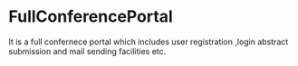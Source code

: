 # FullConferencePortal
It is a full confernece portal which includes user registration ,login abstract submission and mail sending facilities etc.
